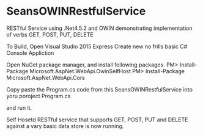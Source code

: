 # SeansOWINRestfulService
RESTful Service using .Net4.5.2 and OWIN demonstrating implementation of verbs GET, POST, PUT, DELETE

To Build,
Open Visual Studio 2015 Express
Create new no frills basic C# Console Appliction

Open NuGet package manager, and install following packages.
PM> Install-Package Microsoft.AspNet.WebApi.OwinSelfHost
PM> Install-Package Microsoft.AspNet.WebApi.Cors

Copy paste the Program.cs code from this SeansOWINRestfulService into yoru poroject Program.cs 

and run it.

Self Hosetd RESTful service that supports GET, POST, PUT and DELETE against a vary basic data store is now running.


